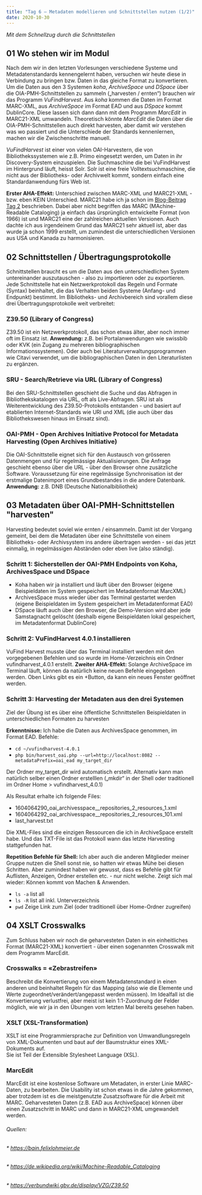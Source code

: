 ```yaml
---
title: "Tag 6 – Metadaten modellieren und Schnittstellen nutzen (1/2)"
date: 2020-10-30
---
```


*Mit dem Schnellzug durch die Schnittstellen*

## 01 Wo stehen wir im Modul

Nach dem wir in den letzten Vorlesungen verschiedene Systeme und Metadatenstandards kennengelernt haben, versuchen wir heute diese in Verbindung zu bringen bzw. Daten in das gleiche Format zu konvertieren.
Um die Daten aus den 3 Systemen *koha*, *ArchiveSpace* und *DSpace* über die OIA-PMH-Schnittstellen zu sammeln („harvesten / ernten“) brauchen wir das Programm *VuFindHarvest*. 
Aus *koha* kommen die Daten im Format MARC-XML, aus *ArchiveSpace* im Format EAD und aus *DSpace* kommt DublinCore. Diese lassen sich dann dann mit dem Programm *MarcEdit* in MARC21-XML umwandeln. 
Theoretisch könnte *MarcEdit* die Daten über die OIA-PMH-Schnittstellen auch direkt harvesten, aber damit wir verstehen was wo passiert und die Unterschiede der Standards kennenlernen, machen wir die Zwischenschritte manuell.

*VuFindHarvest* ist einer von vielen OAI-Harvestern, die von Bibliothekssystemen wie z.B. Primo eingesetzt werden, um Daten in ihr Discovery-System einzuspielen. 
Die Suchmaschine die bei VuFindHarvest im Hintergrund läuft, heisst Solr. Solr ist eine freie Volltextsuchmaschine, die nicht aus der Bibliotheks- oder Archivwelt kommt, sondern einfach eine Standardanwendung fürs Web ist.

**Erster AHA-Effekt:**
Unterschied zwischen MARC-XML und MARC21-XML - bzw. eben KEIN Unterschied. MARC21 habe ich ja schon im [Blog-Beitrag Tag 2](https://alexmuster.github.io/lerntageblog/2020/09/25/tag2.html) beschrieben. Dabei aber nicht begriffen das MARC (MAchine-Readable Cataloging) ja einfach das ürsprünglich entwickelte Format (von 1966) ist und MARC21 eine der zahlreichen aktuellen Versionen. Auch dachte ich aus irgendeinem Grund das MARC21 sehr aktuell ist, aber das wurde ja schon 1999 erstellt, um zumindest die unterschiedlichen Versionen aus USA und Kanada zu harmonisieren. 



## 02 Schnittstellen / Übertragungsprotokolle

Schnittstellen braucht es um die Daten aus den unterschiedlichen System untereinander auszutauschen - also zu importieren oder zu exportieren. Jede Schnittstelle hat ein Netzwerkprotokoll das Regeln und Formate (Syntax) beinhaltet, die das Verhalten beiden Systeme (Anfang- und Endpunkt) bestimmt. Im Bibliotheks- und Archivbereich sind vorallem diese drei Übertragungsprotokolle weit verbreitet:

### Z39.50 (Library of Congress)
Z39.50 ist ein Netzwerkprotokoll, das schon etwas älter, aber noch immer oft im Einsatz ist. **Anwendung:** z.B. bei Portalanwendungen wie swissbib oder KVK (ein Zugang zu mehreren bibliographischen Informationssystemen). Oder auch bei Literaturverwaltungsprogrammen wie Citavi verwendet, um die bibliographischen Daten in den Literaturlisten zu ergänzen.

### SRU - Search/Retrieve via URL (Library of Congress)
Bei den SRU-Schnittstellen geschieht die Suche und das Abfragen in Bibliothekskatalogen via URL, oft als Live-Abfragen.
SRU ist als Weiterentwicklung des Z39.50-Protokolls entstanden - und  basiert auf etablierten Internet-Standards wie URI und XML (die auch über das Bibliothekswesen hinaus im Einsatz sind).

### OAI-PMH - Open Archives Initiative Protocol for Metadata Harvesting (Open Archives Initiative)
Die OAI-Schnittstelle eignet sich für den Austausch von grösseren Datenmengen und für regelmässige Aktualisierungen. Die Anfrage geschieht ebenso über die URL - über den Browser ohne zusätzliche Software. Voraussetzung für eine regelmässige Synchronisation ist der erstmalige Datenimport eines Grundbestandes in die andere Datenbank. **Anwendung:** z.B. DNB (Deutsche Nationalbibliothek)



## 03 Metadaten über OAI-PMH-Schnittstellen "harvesten"

Harvesting bedeutet soviel wie ernten / einsammeln. Damit ist der Vorgang gemeint, bei dem die Metadaten über eine Schnittstelle von einem Bibliotheks- oder Archivsystem ins andere übertragen werden - sei das jetzt einmalig, in regelmässigen Abständen oder eben live (also ständig).

### Schritt 1: Sicherstellen der OAI-PMH Endpoints von Koha, ArchivesSpace und DSpace
* Koha haben wir ja installiert und läuft über den Browser (eigene Beispieldaten im System gespeichert im Metadatenformat MarcXML)
* ArchivesSpace muss wieder über das Terminal gestartet werden (eigene Beispieldaten im System gespeichert im Metadatenformat EAD)
* DSpace läuft auch über den Browser, die Demo-Version wird aber jede Samstagnacht gelöscht (deshalb eigene Beispieldaten lokal gespeichert, im Metadatenformat DublinCore)

### Schritt 2: VuFindHarvest 4.0.1 installieren
VuFind Harvest musste über das Terminal installiert werden mit den vorgegebenen Befehlen und so wurde im Home-Verzeichnis ein Ordner vufindharvest_4.0.1 erstellt.
**Zweiter AHA-Effekt:** Solange ArchiveSpace im Terminal läuft, können da natürlich keine neuen Befehle eingegeben werden. Oben Links gibt es ein +Button, da kann ein neues Fenster geöffnet werden.

### Schritt 3: Harvesting der Metadaten aus den drei Systemen
Ziel der Übung ist es über eine öffentliche Schnittstellen Beispieldaten in unterschiedlichen Formaten zu harvesten

**Erkenntnisse:** Ich habe die Daten aus ArchivesSpace genommen, im Format EAD. 
Befehle: 

* `cd ~/vufindharvest-4.0.1`
* `php bin/harvest_oai.php --url=http://localhost:8082 --metadataPrefix=oai_ead my_target_dir`

Der Ordner my_target_dir wird automatisch erstellt. Alternativ kann man natürlich selber einen Ordner erstelllen („mkdir“ in der Shell oder traditionell im Ordner Home > vufindharvest_4.0.1)

Als Resultat erhalte ich folgende Files:
- 1604064290_oai_archivesspace__repositories_2_resources_1.xml
- 1604064292_oai_archivesspace__repositories_2_resources_101.xml
- last_harvest.txt 

Die XML-Files sind die einzigen Ressourcen die ich in ArchiveSpace erstellt habe. Und das TXT-File ist das Protokoll wann das letzte Harvesting stattgefunden hat. 

**Repetition Befehle für Shell:**
Ich aber auch die anderen Mitglieder meiner Gruppe nutzen die Shell sonst nie, so hatten wir etwas Mühe bei diesen Schritten. Aber zumindest haben wir gewusst, dass es Befehle gibt für Auflisten, Anzeigen, Ordner erstellen etc. - nur nicht welche. Zeigt sich mal wieder: Können kommt von Machen & Anwenden.

* `ls -a`   list all
* `ls -R`   list all inkl. Unterverzeichnis
* `pwd`    Zeige Link zum Ziel (oder traditionell über Home-Ordner zugreifen)



## 04 XSLT Crosswalks 

Zum Schluss haben wir noch die geharvesteten Daten in ein einheitliches Format (MARC21-XML) konvertiert - über einen sogenannten Crosswalk mit dem Programm MarcEdit.

### Crosswalks = «Zebrastreifen»
Beschreibt die Konvertierung von einem Metadatenstandard in einen anderen  und beinhaltet Regeln für das Mapping (also wie die Elemente und Werte zugeordnet/verändert/angepasst werden müssen). Im Idealfall ist die Konvertierung verlustfrei, aber meist ist kein 1:1-Zuordnung der Felder möglich, wie wir ja in den Übungen vom letzten Mal bereits gesehen haben.

### XSLT (XSL-Transformation)
XSLT ist eine Programmiersprache zur Definition von Umwandlungsregeln von XML-Dokumenten und baut auf der Baumstruktur eines XML-Dokuments auf.  
Sie ist Teil der Extensible Stylesheet Language (XSL). 

### MarcEdit
MarcEdit ist eine kostenlose Software um Metadaten, in erster Linie MARC-Daten, zu bearbeiten. Die Usability ist schon etwas in die Jahre gekommen, aber trotzdem ist es die meistgenutzte Zusatzsoftware für die Arbeit mit MARC. Geharvesteten Daten (z.B. EAD aus ArchiveSpace) können über einen Zusatzschritt in MARC und dann in MARC21-XML umgewandelt werden.








###### Quellen:
###### * https://bain.felixlohmeier.de
###### * https://de.wikipedia.org/wiki/Machine-Readable_Cataloging
###### * https://verbundwiki.gbv.de/display/VZG/Z39.50

